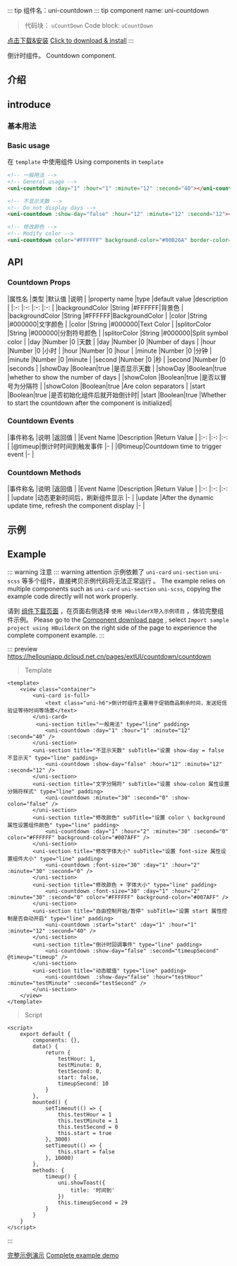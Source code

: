 <md-translatedByGoogle />


::: tip 组件名：uni-countdown
::: tip component name: uni-countdown
> 代码块： `uCountDown`
> Code block: `uCountDown`
 
[点击下载&安装](https://ext.dcloud.net.cn/plugin?name=uni-countdown)
[Click to download & install](https://ext.dcloud.net.cn/plugin?name=uni-countdown)
:::

倒计时组件。
Countdown component.


## 介绍
## introduce
### 基本用法
### Basic usage

在 ``template`` 中使用组件
Using components in ``template``

```html
<!-- 一般用法 -->
<!-- General usage -->
<uni-countdown :day="1" :hour="1" :minute="12" :second="40"></uni-countdown>

<!-- 不显示天数 -->
<!-- Do not display days -->
<uni-countdown :show-day="false" :hour="12" :minute="12" :second="12"></uni-countdown>

<!-- 修改颜色 -->
<!-- Modify color -->
<uni-countdown color="#FFFFFF" background-color="#00B26A" border-color="#00B26A" :day="1" :hour="2" :minute="30" :second="0"></uni-countdown>
```



## API

### Countdown Props 

|属性名				|类型	|默认值	|说明				|
|property name |type |default value |description |
|:-:				|:-:	|:-:	|:-:				|
|backgroundColor	|String	|#FFFFFF|背景色				|
|backgroundColor |String |#FFFFFF|BackgroundColor |
|color				|String	|#000000|文字颜色			|
|color |String |#000000|Text Color |
|splitorColor		|String	|#000000|分割符号颜色			|
|splitorColor |String |#000000|Split symbol color |
|day				|Number	|0		|天数				|
|day |Number |0 |Number of days |
|hour				|Number	|0		|小时				|
|hour |Number |0 |hour |
|minute				|Number	|0		|分钟				|
|minute |Number |0 |minute |
|second				|Number	|0		|秒					|
|second |Number |0 |seconds |
|showDay			|Boolean|true	|是否显示天数		|
|showDay |Boolean|true |whether to show the number of days |
|showColon			|Boolean|true	|是否以冒号为分隔符	|
|showColon |Boolean|true |Are colon separators |
|start				|Boolean|true	|是否初始化组件后就开始倒计时|
|start |Boolean|true |Whether to start the countdown after the component is initialized|

### Countdown Events

|事件称名	|说明							|返回值	|
|Event Name |Description |Return Value |
|:-:		|:-:							|:-:		|
|@timeup|倒计时时间到触发事件	|-			|
|@timeup|Countdown time to trigger event |- |



### Countdown Methods

|事件称名	|说明							|返回值	|
|Event Name |Description |Return Value |
|:-:		|:-:							|:-:		|
|update		|动态更新时间后，刷新组件显示		|-			|
|update |After the dynamic update time, refresh the component display |- |





## 示例
## Example
::: warning 注意
::: warning attention
示例依赖了 `uni-card` `uni-section` `uni-scss` 等多个组件，直接拷贝示例代码将无法正常运行 。
The example relies on multiple components such as `uni-card` `uni-section` `uni-scss`, copying the example code directly will not work properly.

请到 [组件下载页面](https://ext.dcloud.net.cn/plugin?name=uni-countdown) ，在页面右侧选择 `使用 HBuilderX导入示例项目` ，体验完整组件示例。
Please go to the [Component download page](https://ext.dcloud.net.cn/plugin?name=uni-countdown) , select `Import sample project using HBuilderX` on the right side of the page to experience the complete component example.
:::

::: preview https://hellouniapp.dcloud.net.cn/pages/extUI/countdown/countdown
> Template
```vue
<template>
	<view class="container">
		<uni-card is-full>
			<text class="uni-h6">倒计时组件主要用于促销商品剩余时间，发送短信验证等待时间等场景</text>
		</uni-card>
		 <uni-section title="一般用法" type="line" padding>
			<uni-countdown :day="1" :hour="1" :minute="12" :second="40" />
		</uni-section>
		<uni-section title="不显示天数" subTitle="设置 show-day = false 不显示天" type="line" padding>
			<uni-countdown :show-day="false" :hour="12" :minute="12" :second="12" />
		</uni-section>
		<uni-section title="文字分隔符" subTitle="设置 show-colon 属性设置分隔符样式" type="line" padding>
			<uni-countdown :minute="30" :second="0" :show-colon="false" />
		</uni-section>
		<uni-section title="修改颜色" subTitle="设置 color \ background 属性设置组件颜色" type="line" padding>
			<uni-countdown :day="1" :hour="2" :minute="30" :second="0" color="#FFFFFF" background-color="#007AFF" />
		</uni-section>
		<uni-section title="修改字体大小" subTitle="设置 font-size 属性设置组件大小" type="line" padding>
			<uni-countdown :font-size="30" :day="1" :hour="2" :minute="30" :second="0" />
		</uni-section>
		<uni-section title="修改颜色 + 字体大小" type="line" padding>
			<uni-countdown :font-size="30" :day="1" :hour="2" :minute="30" :second="0" color="#FFFFFF" background-color="#007AFF" />
		</uni-section>
		<uni-section title="自由控制开始/暂停" subTitle="设置 start 属性控制是否自动开启" type="line" padding>
			<uni-countdown :start="start" :day="1" :hour="1" :minute="12" :second="40" />
		</uni-section>
		<uni-section title="倒计时回调事件" type="line" padding>
			<uni-countdown :show-day="false" :second="timeupSecond" @timeup="timeup" />
		</uni-section>
		<uni-section title="动态赋值" type="line" padding>
			<uni-countdown  :show-day="false" :hour="testHour" :minute="testMinute" :second="testSecond" />
		</uni-section>
	</view>
</template>
```
> Script
```vue
<script>
	export default {
		components: {},
		data() {
			return {
				testHour: 1,
				testMinute: 0,
				testSecond: 0,
				start: false,
				timeupSecond: 10
			}
		},
		mounted() {
			setTimeout(() => {
				this.testHour = 1
				this.testMinute = 1
				this.testSecond = 0
				this.start = true
			}, 3000)
			setTimeout(() => {
				this.start = false
			}, 10000)
		},
		methods: {
			timeup() {
				uni.showToast({
					title: '时间到'
				})
				this.timeupSecond = 29
			}
		}
	}
</script>

```
:::

[完整示例演示](https://hellouniapp.dcloud.net.cn/pages/extUI/countdown/countdown)
[Complete example demo](https://hellouniapp.dcloud.net.cn/pages/extUI/countdown/countdown)

